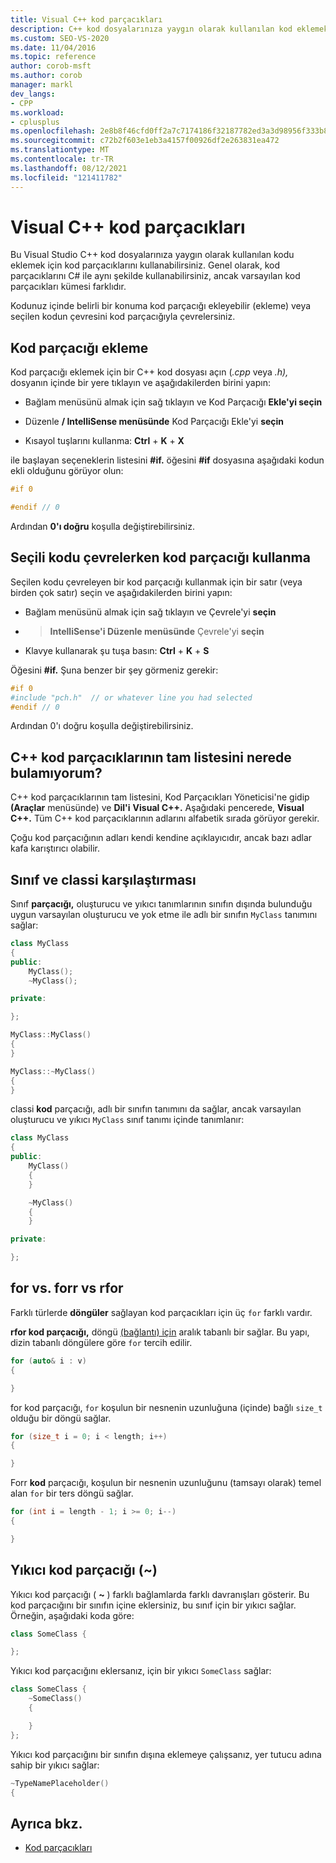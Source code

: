 ```yaml
---
title: Visual C++ kod parçacıkları
description: C++ kod dosyalarınıza yaygın olarak kullanılan kod eklemek için kod parçacıklarını kullanmayı öğrenin.
ms.custom: SEO-VS-2020
ms.date: 11/04/2016
ms.topic: reference
author: corob-msft
ms.author: corob
manager: markl
dev_langs:
- CPP
ms.workload:
- cplusplus
ms.openlocfilehash: 2e8b8f46cfd0ff2a7c7174186f32187782ed3a3d98956f333b8e592e7ff4f44e
ms.sourcegitcommit: c72b2f603e1eb3a4157f00926df2e263831ea472
ms.translationtype: MT
ms.contentlocale: tr-TR
ms.lasthandoff: 08/12/2021
ms.locfileid: "121411782"
---
```

# <a name="visual-c-code-snippets"></a>Visual C++ kod parçacıkları

Bu Visual Studio C++ kod dosyalarınıza yaygın olarak kullanılan kodu eklemek için kod parçacıklarını kullanabilirsiniz. Genel olarak, kod parçacıklarını C# ile aynı şekilde kullanabilirsiniz, ancak varsayılan kod parçacıkları kümesi farklıdır.

Kodunuz içinde belirli bir konuma kod parçacığı ekleyebilir (ekleme) veya seçilen kodun çevresini kod parçacığıyla çevrelersiniz.

## <a name="insert-a-code-snippet"></a>Kod parçacığı ekleme

Kod parçacığı eklemek için bir C++ kod dosyası açın (*.cpp* veya *.h),* dosyanın içinde bir yere tıklayın ve aşağıdakilerden birini yapın:

- Bağlam menüsünü almak için sağ tıklayın ve Kod Parçacığı **Ekle'yi seçin**

- Düzenle **/ IntelliSense menüsünde** Kod Parçacığı Ekle'yi **seçin**

- Kısayol tuşlarını kullanma: **Ctrl** + **K** + **X**

ile başlayan seçeneklerin listesini **#if.** öğesini **#if** dosyasına aşağıdaki kodun ekli olduğunu görüyor olun:

```cpp
#if 0

#endif // 0
```

Ardından **0'ı doğru** koşulla değiştirebilirsiniz.

## <a name="use-a-code-snippet-to-surround-selected-code"></a>Seçili kodu çevrelerken kod parçacığı kullanma

Seçilen kodu çevreleyen bir kod parçacığı kullanmak için bir satır (veya birden çok satır) seçin ve aşağıdakilerden birini yapın:

- Bağlam menüsünü almak için sağ tıklayın ve Çevrele'yi **seçin**

-   >  **IntelliSense'i Düzenle menüsünde** Çevrele'yi **seçin**

- Klavye kullanarak şu tuşa basın: **Ctrl** + **K** + **S**

Öğesini **#if.** Şuna benzer bir şey görmeniz gerekir:

```cpp
#if 0
#include "pch.h"  // or whatever line you had selected
#endif // 0
```

Ardından 0'ı doğru koşulla değiştirebilirsiniz.

## <a name="where-can-i-find-a-complete-list-of-the-c-code-snippets"></a>C++ kod parçacıklarının tam listesini nerede bulamıyorum?

C++ kod parçacıklarının tam listesini, Kod Parçacıkları Yöneticisi'ne gidip  **(Araçlar** menüsünde) ve **Dil'i** **Visual C++.** Aşağıdaki pencerede, **Visual C++.** Tüm C++ kod parçacıklarının adlarını alfabetik sırada görüyor gerekir.

Çoğu kod parçacığının adları kendi kendine açıklayıcıdır, ancak bazı adlar kafa karıştırıcı olabilir.

## <a name="class-vs-classi"></a>Sınıf ve classi karşılaştırması

Sınıf **parçacığı,** oluşturucu ve yıkıcı tanımlarının sınıfın dışında bulunduğu uygun varsayılan oluşturucu ve yok etme ile adlı bir sınıfın `MyClass` tanımını sağlar:

```cpp
class MyClass
{
public:
    MyClass();
    ~MyClass();

private:

};

MyClass::MyClass()
{
}

MyClass::~MyClass()
{
}
```

classi **kod** parçacığı, adlı bir sınıfın tanımını da sağlar, ancak varsayılan oluşturucu ve yıkıcı `MyClass` sınıf tanımı içinde tanımlanır:

```cpp
class MyClass
{
public:
    MyClass()
    {
    }

    ~MyClass()
    {
    }

private:

};
```

## <a name="for-vs-forr-vs-rfor"></a>for vs. forr vs rfor

Farklı türlerde **döngüler** sağlayan kod parçacıkları için üç `for` farklı vardır.

**rfor kod parçacığı,** döngü [(bağlantı) için](/cpp/cpp/range-based-for-statement-cpp) aralık tabanlı bir sağlar. Bu yapı, dizin tabanlı döngülere göre `for` tercih edilir.

```cpp
for (auto& i : v)
{

}
```

for  kod parçacığı, `for` koşulun bir nesnenin uzunluğuna (içinde) bağlı `size_t` olduğu bir döngü sağlar.

```cpp
for (size_t i = 0; i < length; i++)
{

}
```

Forr **kod** parçacığı, koşulun bir nesnenin uzunluğunu (tamsayı olarak) temel alan `for` bir ters döngü sağlar.

```cpp
for (int i = length - 1; i >= 0; i--)
{

}
```

## <a name="the-destructor-snippet-"></a>Yıkıcı kod parçacığı (~)

Yıkıcı kod parçacığı ( **~** ) farklı bağlamlarda farklı davranışları gösterir. Bu kod parçacığını bir sınıfın içine eklersiniz, bu sınıf için bir yıkıcı sağlar. Örneğin, aşağıdaki koda göre:

```cpp
class SomeClass {

};
```

Yıkıcı kod parçacığını eklersanız, için bir yıkıcı `SomeClass` sağlar:

```cpp
class SomeClass {
    ~SomeClass()
    {

    }
};
```

Yıkıcı kod parçacığını bir sınıfın dışına eklemeye çalışsanız, yer tutucu adına sahip bir yıkıcı sağlar:

```cpp
~TypeNamePlaceholder()
{
```

## <a name="see-also"></a>Ayrıca bkz.

- [Kod parçacıkları](../ide/code-snippets.md)